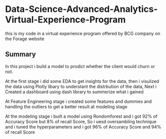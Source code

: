 # Data-Science-Advanced-Analytics-Virtual-Experience-Program
<p> this is my code in a virtual experience program offered by BCG company on the Forage website </p>

 ## Summary
 <p>In this project i build a model to prodict whether the client would churn or not.</p>
 <p>At the first stage i did some EDA to get insights for the data, then i visulized the data using Plotly libary to understant the distrbution of the data, Next i Created a dashboard using dash library to summerize what i gained</p>
 <p>At Feature Engineering stage i created some features and dummies and handling the outliers to get a better result at modeling stage</p>
 <p> At the modeling stage i built a model using Rondomforest and i got 92% of Accuracy Score but 8% of recall Score, So i uesd oversambling technique and i tuned the hyperparameters and i got 96% of Accuracy Score and 94% of recall Score </p>
  
